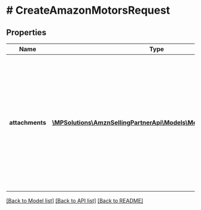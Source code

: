 # # CreateAmazonMotorsRequest

## Properties

Name | Type | Description | Notes
------------ | ------------- | ------------- | -------------
**attachments** | [**\MPSolutions\AmznSellingPartnerApi\Models\Messaging\Attachment[]**](Attachment.md) | Attachments to include in the message to the buyer. If any text is included in the attachment, the text must be written in the buyer&#39;s language of preference, which can be retrieved from the GetAttributes operation. | [optional]

[[Back to Model list]](../../README.md#models) [[Back to API list]](../../README.md#endpoints) [[Back to README]](../../README.md)
